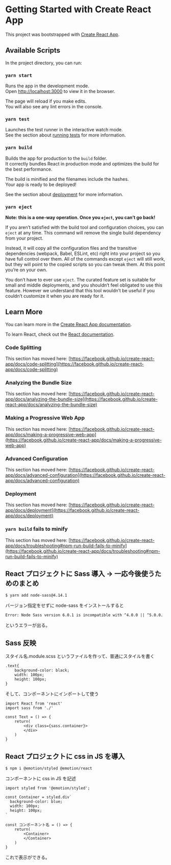 # Getting Started with Create React App

This project was bootstrapped with [Create React App](https://github.com/facebook/create-react-app).

## Available Scripts

In the project directory, you can run:

### `yarn start`

Runs the app in the development mode.\
Open [http://localhost:3000](http://localhost:3000) to view it in the browser.

The page will reload if you make edits.\
You will also see any lint errors in the console.

### `yarn test`

Launches the test runner in the interactive watch mode.\
See the section about [running tests](https://facebook.github.io/create-react-app/docs/running-tests) for more information.

### `yarn build`

Builds the app for production to the `build` folder.\
It correctly bundles React in production mode and optimizes the build for the best performance.

The build is minified and the filenames include the hashes.\
Your app is ready to be deployed!

See the section about [deployment](https://facebook.github.io/create-react-app/docs/deployment) for more information.

### `yarn eject`

**Note: this is a one-way operation. Once you `eject`, you can’t go back!**

If you aren’t satisfied with the build tool and configuration choices, you can `eject` at any time. This command will remove the single build dependency from your project.

Instead, it will copy all the configuration files and the transitive dependencies (webpack, Babel, ESLint, etc) right into your project so you have full control over them. All of the commands except `eject` will still work, but they will point to the copied scripts so you can tweak them. At this point you’re on your own.

You don’t have to ever use `eject`. The curated feature set is suitable for small and middle deployments, and you shouldn’t feel obligated to use this feature. However we understand that this tool wouldn’t be useful if you couldn’t customize it when you are ready for it.

## Learn More

You can learn more in the [Create React App documentation](https://facebook.github.io/create-react-app/docs/getting-started).

To learn React, check out the [React documentation](https://reactjs.org/).

### Code Splitting

This section has moved here: [https://facebook.github.io/create-react-app/docs/code-splitting](https://facebook.github.io/create-react-app/docs/code-splitting)

### Analyzing the Bundle Size

This section has moved here: [https://facebook.github.io/create-react-app/docs/analyzing-the-bundle-size](https://facebook.github.io/create-react-app/docs/analyzing-the-bundle-size)

### Making a Progressive Web App

This section has moved here: [https://facebook.github.io/create-react-app/docs/making-a-progressive-web-app](https://facebook.github.io/create-react-app/docs/making-a-progressive-web-app)

### Advanced Configuration

This section has moved here: [https://facebook.github.io/create-react-app/docs/advanced-configuration](https://facebook.github.io/create-react-app/docs/advanced-configuration)

### Deployment

This section has moved here: [https://facebook.github.io/create-react-app/docs/deployment](https://facebook.github.io/create-react-app/docs/deployment)

### `yarn build` fails to minify

This section has moved here: [https://facebook.github.io/create-react-app/docs/troubleshooting#npm-run-build-fails-to-minify](https://facebook.github.io/create-react-app/docs/troubleshooting#npm-run-build-fails-to-minify)

## React プロジェクトに Sass 導入 → 一応今後使うためのまとめ

```
$ yarn add node-sass@4.14.1
```

バージョン指定をせずに node-sass をインストールすると

```
Error: Node Sass version 6.0.1 is incompatible with ^4.0.0 || ^5.0.0.
```

というエラーが出る。

## Sass 反映

スタイル名.module.scss というファイルを作って、普通にスタイルを書く

```
.text{
    background-color: black;
    width: 100px;
    height: 100px;
}
```

そして、コンポーネントにインポートして使う

```
import React from 'react'
import sass from './'

const Text = () => {
    return(
        <div class={sass.container}>
        </div>
    )
}
```

## React プロジェクトに css in JS を導入

```
$ npm i @emotion/styled @emotion/react
```

コンポーネントに css in JS を記述

```
import styled from '@emotion/styled';

const Container = styled.div`
  background-color: blue;
  width: 100px;
  height: 100px;
`

const コンポーネント名 = () => {
    return(
        <Container>
        </Container>
    )
}
```

これで表示ができる。
